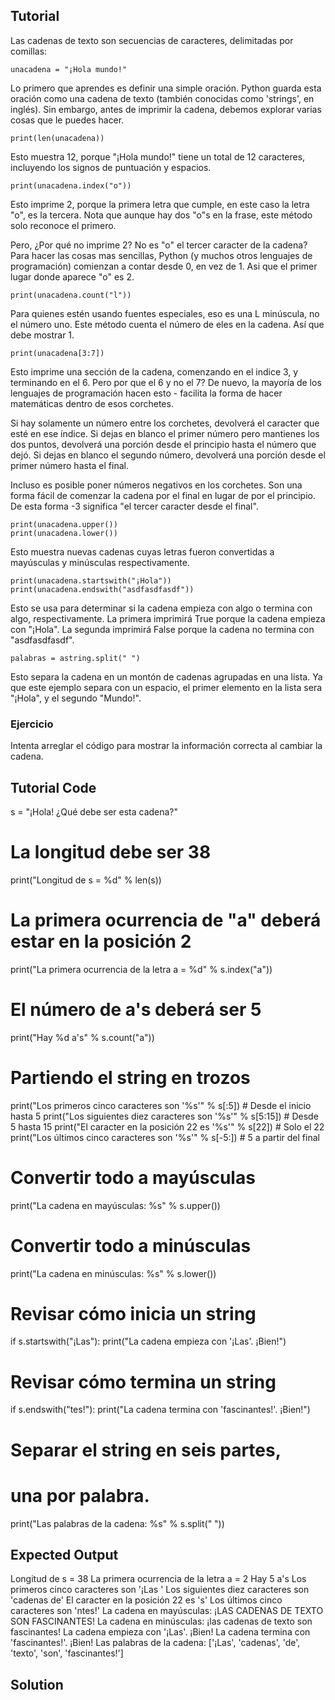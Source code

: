 Tutorial
--------

Las cadenas de texto son secuencias de caracteres, delimitadas por comillas:

	unacadena = "¡Hola mundo!"

Lo primero que aprendes es definir una simple oración. Python guarda esta oración como una cadena de texto (también conocidas como 'strings', en inglés). Sin embargo, antes de imprimir la cadena, debemos explorar varias cosas que le puedes hacer.

	print(len(unacadena))

Esto muestra 12, porque "¡Hola mundo!" tiene un total de 12 caracteres, incluyendo los signos de puntuación y espacios.

	print(unacadena.index("o"))

Esto imprime 2, porque la primera letra que cumple, en este caso la letra "o", es la tercera. Nota que aunque hay dos "o"s en la frase, este método solo reconoce el primero.

Pero, ¿Por qué no imprime 2? No es "o" el tercer caracter de la cadena? Para hacer las cosas mas sencillas, Python (y muchos otros lenguajes de programación) comienzan a contar desde 0, en vez de 1. Asi que el primer lugar donde aparece "o" es 2.

	print(unacadena.count("l"))

Para quienes estén usando fuentes especiales, eso es una L minúscula, no el número uno. Este método cuenta el número de eles en la cadena. Así que debe mostrar 1.

	print(unacadena[3:7])

Esto imprime una sección de la cadena, comenzando en el indice 3, y terminando en el 6. Pero por que el 6 y no el 7? De nuevo, la mayoría de los lenguajes de programación hacen esto - facilita la forma de hacer matemáticas dentro de esos corchetes.

Si hay solamente un número entre los corchetes, devolverá el caracter que esté en ese índice. Si dejas en blanco el primer número pero mantienes los dos puntos, devolverá una porción desde el principio hasta el número que dejó. Si dejas en blanco el segundo número, devolverá una porción desde el primer número hasta el final.

Incluso es posible poner números negativos en los corchetes. Son una forma fácil de comenzar la cadena por el final en lugar de por el principio. De esta forma -3 significa "el tercer caracter desde el final".

	print(unacadena.upper())
	print(unacadena.lower())

Esto muestra nuevas cadenas cuyas letras fueron convertidas a  mayúsculas y minúsculas respectivamente.

	print(unacadena.startswith("¡Hola"))
	print(unacadena.endswith("asdfasdfasdf"))

Esto se usa para determinar si la cadena empieza con algo o termina con algo, respectivamente. La primera imprimirá True porque la cadena empieza con "¡Hola". La segunda imprimirá False porque la cadena no termina con "asdfasdfasdf".

	palabras = astring.split(" ")

Esto separa la cadena en un montón de cadenas agrupadas en una lista. Ya que este ejemplo separa con un espacio, el primer elemento en la lista sera "¡Hola", y el segundo "Mundo!".

### Ejercicio

Intenta arreglar el código para mostrar la información correcta al cambiar la cadena.

Tutorial Code
-------------

s = "¡Hola! ¿Qué debe ser esta cadena?"

# La longitud debe ser 38
print("Longitud de s = %d" % len(s))

# La primera ocurrencia de "a" deberá estar en la posición 2
print("La primera ocurrencia de la letra a = %d" % s.index("a"))

# El número de a's deberá ser 5
print("Hay %d a's" % s.count("a"))

# Partiendo el string en trozos
print("Los primeros cinco caracteres son '%s'" % s[:5]) # Desde el inicio hasta 5
print("Los siguientes diez caracteres son '%s'" % s[5:15]) # Desde 5 hasta 15
print("El caracter en la posición 22 es '%s'" % s[22]) # Solo el 22
print("Los últimos cinco caracteres son '%s'" % s[-5:]) # 5 a partir del final

# Convertir todo a mayúsculas
print("La cadena en mayúsculas: %s" % s.upper())

# Convertir todo a minúsculas
print("La cadena en minúsculas: %s" % s.lower())

# Revisar cómo inicia un string
if s.startswith("¡Las"):
	print("La cadena empieza con '¡Las'. ¡Bien!")

# Revisar cómo termina un string
if s.endswith("tes!"):
	print("La cadena termina con 'fascinantes!'. ¡Bien!")

# Separar el string en seis partes,
# una por palabra.
print("Las palabras de la cadena: %s" % s.split(" "))

Expected Output
---------------

Longitud de s = 38
La primera ocurrencia de la letra a = 2
Hay 5 a's
Los primeros cinco caracteres son '¡Las '
Los siguientes diez caracteres son 'cadenas de'
El caracter en la posición 22 es 's'
Los últimos cinco caracteres son 'ntes!'
La cadena en mayúsculas: ¡LAS CADENAS DE TEXTO SON FASCINANTES!
La cadena en minúsculas: ¡las cadenas de texto son fascinantes!
La cadena empieza con '¡Las'. ¡Bien!
La cadena termina con 'fascinantes!'. ¡Bien!
Las palabras de la cadena: ['¡Las', 'cadenas', 'de', 'texto', 'son', 'fascinantes!']

Solution
--------

